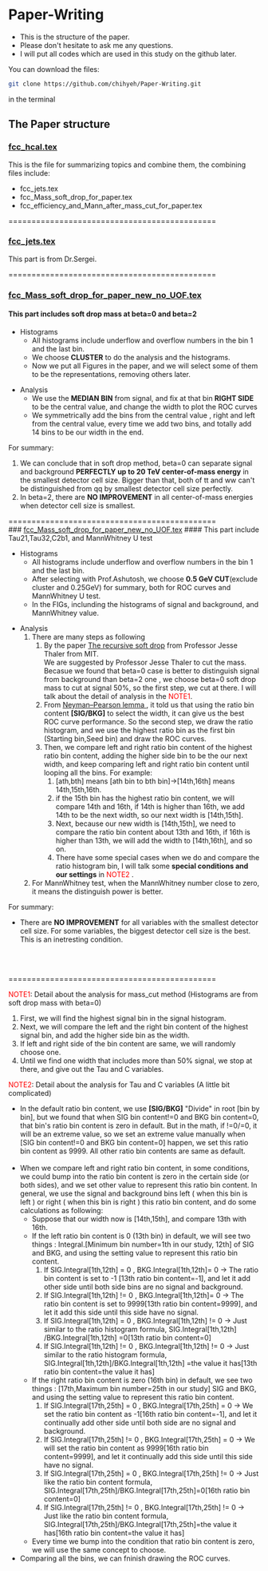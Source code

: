 
# Paper-Writing

* This is the structure of the paper.<br />
* Please don't hesitate to ask me any questions.<br />
* I will put all codes which are used in this study on the github later.<br />

You can download the files:
```bash
git clone https://github.com/chihyeh/Paper-Writing.git
```
in the terminal

## The Paper structure

### [fcc_hcal.tex](https://github.com/chihyeh/Paper-Writing/blob/master/fcc_hcal.tex)
This is the file for summarizing topics and combine them, the combining files include:<br />
* fcc_jets.tex<br />
* fcc_Mass_soft_drop_for_paper.tex<br />
* fcc_efficiency_and_Mann_after_mass_cut_for_paper.tex<br />

=============================================
### [fcc_jets.tex](https://github.com/chihyeh/Paper-Writing/blob/master/fcc_jets.tex)
This part is from Dr.Sergei.<br />

=============================================
### [fcc_Mass_soft_drop_for_paper_new_no_UOF.tex](https://github.com/chihyeh/Paper-Writing/blob/master/fcc_Mass_soft_drop_for_paper_new_no_UOF.tex)
#### This part includes soft drop mass at beta=0 and beta=2 

<ul>
<li>Histograms
<ul>
<li>All histograms include underflow and overflow numbers in the bin 1 and the last bin.</li>
<li>We choose <strong>CLUSTER</strong> to do the analysis and the histograms.</li>
<li>Now we put all Figures in the paper, and we will select some of them to be the representations, removing others later.</li>
</ul>
</li>
</ul>

<ul>
<li>Analysis
<ul>
<li>We use the <strong>MEDIAN BIN</strong> from signal, and fix at that bin <strong>RIGHT SIDE</strong> to be the central value, and change the width to plot the ROC curves</li>
<li>We symmetrically add the bins from the central value , right and left from the central value, every time we add two bins, and totally add 14 bins to be our width in the end.
</ul>
</li>
</ul>

For summary:
<ol>
<li>We can conclude that in soft drop method, beta=0 can separate signal and background <strong>PERFECTLY up to 20 TeV center-of-mass energy</strong> in the smallest detector cell size. Bigger than that, both of tt and ww can't be distinguished from qq by smallest detector cell size perfectly.</li>
<li>In beta=2, there are <strong>NO IMPROVEMENT</strong> in all center-of-mass energies when detector cell size is smallest.</li>
</ol>
=============================================<br />
### <a href="https://github.com/chihyeh/Paper-Writing/blob/master/fcc_Mass_soft_drop_for_paper_new_no_UOF.tex">fcc_Mass_soft_drop_for_paper_new_no_UOF.tex</a>
#### This part include Tau21,Tau32,C2b1, and MannWhitney U test
<ul>
<li>Histograms
<ul>
<li>All histograms include underflow and overflow numbers in the bin 1 and the last bin.</li>
<li>After selecting with Prof.Ashutosh, we choose <strong>0.5 GeV CUT</strong>(exclude cluster and 0.25GeV) for summary, both for ROC curves and MannWhitney U test.</li>
<li>In the FIGs, inclunding the histograms of signal and background, and MannWhitney value.</li>
</ul>
</li>
</ul>

<ul>
<li>Analysis
<ol>
<li>There are many steps as following
<ol>
<li>By the paper <a href="https://link.springer.com/content/pdf/10.1007%2FJHEP06%282018%29093.pdf">The recursive soft drop</a> from Professor Jesse Thaler from MIT.<br />
We are suggested by Professor Jesse Thaler to cut the mass. Becasue we found that beta=0 case is better to distinguish signal from background than beta=2 one , we choose beta=0 soft drop mass to cut at signal 50%, so the first step, we cut at there. I will talk about the detail of analysis in the <font color="red">NOTE1</font>.</li>
<li>From <a href="https://en.wikipedia.org/wiki/Neyman%E2%80%93Pearson_lemma">Neyman–Pearson lemma
</a>, it told us that using the ratio bin content <strong>[SIG/BKG]</strong> to select the width, it can give us the best ROC curve performance. So the second step, we draw the ratio histogram, and we use the highest ratio bin as the first bin (Starting bin,Seed bin) and draw the ROC curves.</li>
<li>Then, we compare left and right ratio bin content of the highest ratio bin content, adding the higher side bin to be the our next width, and keep comparing left and right ratio bin content until looping all the bins. For example:
<ol>
<li>[ath,bth] means [ath bin to bth bin]&rarr;[14th,16th] means 14th,15th,16th.
<li>if the 15th bin has the highest ratio bin content, we will compare 14th and 16th, if 14th is higher than 16th, we add 14th to be the next width, so our next width is [14th,15th].</li>
<li>Next, because our new width is [14th,15th], we need to compare the ratio bin content about 13th and 16th, if 16th is higher than 13th, we will add the width to [14th,16th], and so on.</li>
<li>There have some special cases when we do and compare the ratio histogram bin, I will talk some <strong>special conditions and our settings</strong> in <font color="red">NOTE2</font>
.</li>
</ol>
</ol>
<li>For MannWhitney test, when the MannWhitney number close to zero, it means the distinguish power is better.</li>
</ul>

For summary: 
* There are <strong>NO IMPROVEMENT</strong> for all variables with the smallest detector cell size. For some variables, the biggest detector cell size is the best. This is an inetresting condition.<br />
<br />
<br />

=============================================


<font color="red">NOTE1</font>:
Detail about the analysis for mass_cut method (Histograms are from soft drop mass with beta=0)</font>
<ol>
<li>First, we will find the highest signal bin in the signal histogram.</li>
<li>Next, we will compare the left and the right bin content of the highest signal bin, and add the higher side bin as the width.</li>
<li>If left and right side of the bin content are same, we will randomly choose one.
<li>Until we find one width that includes more than 50% signal, we stop at there, and give out the Tau and C variables.</li>
</ol>
</li>
</ul>


<font color="red">NOTE2</font>: Detail about the analysis for Tau and C variables (A little bit complicated)
<br />
<ul>
<li>In the default ratio bin content, we use <strong>[SIG/BKG]</strong> "Divide" in root [bin by bin], but we found that when SIG bin content!=0 and BKG bin content=0, that bin's ratio bin content is zero in default. But in the math, if !=0/=0, it will be an extreme value, so we set an extreme value manually when [SIG bin content!=0 and BKG bin content=0] happen, we set this ratio bin content as 9999. All other ratio bin contents are same as default.</li>
<br />
<li>When we compare left and right ratio bin content, in some conditions, we could bump into the ratio bin content is zero in the certain side (or both sides), and we set other value to represent this ratio bin content. In general, we use the signal and background bins left ( when this bin is left ) or right ( when this bin is right ) this ratio bin content, and do some calculations as following:
<ul>
<li>Suppose that our width now is [14th,15th], and compare 13th with 16th.</li>
<li>If the left ratio bin content is 0 (13th bin) in default, we will see two things : Integral.[Minimum bin number=1th in our study, 12th] of SIG and BKG, and using the setting value to represent this ratio bin content.
<ol>
<li>If SIG.Integral[1th,12th] = 0 , BKG.Integral[1th,12th]= 0 &rarr; The ratio bin content is set to -1 [13th ratio bin content=-1], and let it add other side until both side bins are no signal and background.</li> 
<li>If SIG.Integral[1th,12th] != 0 , BKG.Integral[1th,12th]= 0 &rarr; The ratio bin content is set to 9999[13th ratio bin content=9999], and let it add this side until this side have no signal.</li> 
<li>If SIG.Integral[1th,12th] = 0 , BKG.Integral[1th,12th] != 0 &rarr; Just similar to the ratio histogram formula, SIG.Integral[1th,12th] /BKG.Integral[1th,12th] =0[13th ratio bin content=0]</li> 
<li>If SIG.Integral[1th,12th] != 0 , BKG.Integral[1th,12th] != 0 &rarr; Just similar to the ratio histogram formula, SIG.Integral[1th,12th]/BKG.Integral[1th,12th] =the value it has[13th ratio bin content=the value it has]</li> 
</ol>
<li>If the right ratio bin content is zero (16th bin) in default, we see two things : [17th,Maximum bin number=25th in our study] SIG and BKG, and using the setting value to represent this ratio bin content.
<ol>
<li>If SIG.Integral[17th,25th] = 0 , BKG.Integral[17th,25th] = 0 &rarr; We set the ratio bin content as -1[16th ratio bin content=-1], and let it continually add other side until both side are no signal and background.</li> 
<li>If SIG.Integral[17th,25th] != 0 , BKG.Integral[17th,25th] = 0 &rarr; We will set the ratio bin content as 9999[16th ratio bin content=9999], and let it continually add this side until this side have no signal.</li> 
<li>If SIG.Integral[17th,25th] = 0 , BKG.Integral[17th,25th] != 0 &rarr; Just like the ratio bin content formula, SIG.Integral[17th,25th]/BKG.Integral[17th,25th]=0[16th ratio bin content=0]</li> 
<li>If SIG.Integral[17th,25th] != 0 , BKG.Integral[17th,25th] != 0 &rarr; Just like the ratio bin content formula, SIG.Integral[17th,25th]/BKG.Integral[17th,25th]=the value it has[16th ratio bin content=the value it has]</li> 
</ol>
<li>Every time we bump into the condition that ratio bin content is zero, we will use the same concept to choose.</li>
</ul>
<li>Comparing all the bins, we can fninish drawing the ROC curves.</li>
</li>
</li>
</ul>





